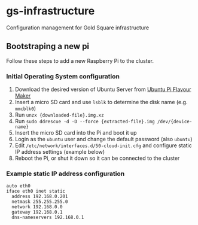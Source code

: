 # gs-infrastructure
Configuration management for Gold Square infrastructure

## Bootstraping a new pi

Follow these steps to add a new Raspberry Pi to the cluster.

### Initial Operating System configuration

1. Download the desired version of Ubuntu Server from [Ubuntu Pi Flavour Maker](https://ubuntu-pi-flavour-maker.org/download/)
1. Insert a micro SD card and use `lsblk` to determine the disk name (e.g. `mmcblk0`)
1. Run `unzx {downloaded-file}.img.xz`
1. Run `sudo ddrescue -d -D --force {extracted-file}.img /dev/{device-name}`
1. Insert the micro SD card into the Pi and boot it up
1. Login as the `ubuntu` user and change the default password (also `ubuntu`)
1. Edit `/etc/network/interfaces.d/50-cloud-init.cfg` and configure static IP address settings (example below)
1. Reboot the Pi, or shut it down so it can be connected to the cluster

### Example static IP address configuration

```
auto eth0
iface eth0 inet static
  address 192.168.0.201
  netmask 255.255.255.0
  network 192.168.0.0
  gateway 192.168.0.1
  dns-nameservers 192.168.0.1
```

